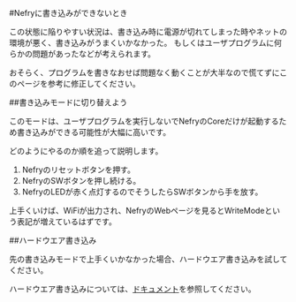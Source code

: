 #Nefryに書き込みができないとき

この状態に陥りやすい状況は、書き込み時に電源が切れてしまった時やネットの環境が悪く、書き込みがうまくいかなかった。
もしくはユーザプログラムに何らかの問題があったなどが考えられます。

おそらく、プログラムを書きなおせば問題なく動くことが大半なので慌てずにこのページを参考に修正してください。

##書き込みモードに切り替えよう

このモードは、ユーザプログラムを実行しないでNefryのCoreだけが起動するため書き込みができる可能性が大幅に高いです。

どのようにやるのか順を追って説明します。

1. Nefryのリセットボタンを押す。
2. NefryのSWボタンを押し続ける。
3. NefryのLEDが赤く点灯するのでそうしたらSWボタンから手を放す。

上手くいけば、WiFiが出力され、NefryのWebページを見るとWriteModeという表記が増えているはずです。

##ハードウエア書き込み

先の書き込みモードで上手くいかなかった場合、ハードウエア書き込みを試してください。

ハードウエア書き込みについては、[ドキュメント](https://nefry.studio/Nefry_manual.pdf)を参照してください。
